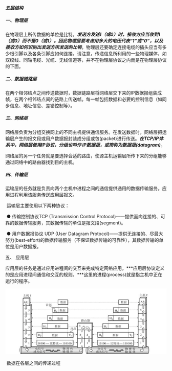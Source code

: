 #### ***五层结构***

##### 一、物理层

​		在物理层上所传数据的单位是比特。***发送方发送1（或0）时，接收方应当收到1（或0）而不是0（或1）。因此物理层要考虑用多大的电压代表“1”或“0”，以及接收方如何识别出发送方所发送的比特***。物理层还要确定连接电缆的插头应当有多少根引脚以及各条引脚应如何连接。请注意，传递信息所利用的一些物理媒体，如双绞线、同轴电缆、光缆、无线信道等，并不在物理层协议之内而是在物理层协议的下面。

##### 二、数据链路层

​		在两个相邻结点之间传送数据时，数据链路层将网络层交下来的IP数据报组装成帧，在两个相邻结点间的链路上传送帧。每一帧包括数据和必要的控制信息（如同步信息、地址信息、差错控制等）。

##### 三、网络层

​		网络层负责为分组交换网上的不同主机提供通信服务。在发送数据时，网络层把运输层产生的报文段或用户数据报封装成分组或包(packet)进行传送。***在TCP/IP体系中，网络层使用IP协议，分组也叫作 IP数据报，或简称为数据报(datagram)***。

​		网络层的另一个任务就是要选择合适的路由，使源主机运输层所传下来的分组能够通过网络中的路由器找到目的主机。

##### 四、传输层

​		运输层的任务就是负责向两个主机中进程之间的通信提供通用的数据传输服务。应用进程利用该服务传送应用层报文。

​		运输层主要使用以下两种协议：

​		● 传输控制协议TCP (Transmission Control Protocol)——提供面向连接的、可靠的数据传输服务，其数据传输的单位是报文段(segment)。

​		● 用户数据报协议 UDP (User Datagram Protocol)——提供无连接的、尽最大努力(best-effort)的数据传输服务（不保证数据传输的可靠性），其数据传输的单位是用户数据报。

五、 应用层

​		应用层的任务是通过应用进程间的交互来完成特定网络应用。***应用层协议定义的是应用进程间通信和交互的规则。***这里的进程(process)就是指主机中正在运行的程序。



![数据传输](../img/数据传输.png)

​																						数据在各层之间的传递过程









